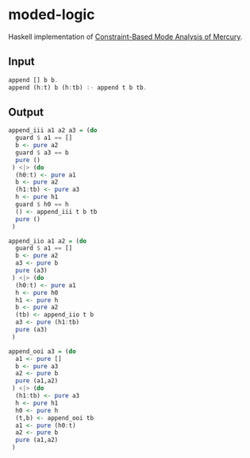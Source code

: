 # moded-logic

Haskell implementation of [Constraint-Based Mode Analysis of Mercury](https://lara.epfl.ch/w/_media/cc09:modeanalysisoverton.pdf).

## Input

```hs
append [] b b.
append (h:t) b (h:tb) :- append t b tb.
```

## Output

```hs
append_iii a1 a2 a3 = (do
  guard $ a1 == []
  b <- pure a2
  guard $ a3 == b
  pure ()
 ) <|> (do
  (h0:t) <- pure a1
  b <- pure a2
  (h1:tb) <- pure a3
  h <- pure h1
  guard $ h0 == h
  () <- append_iii t b tb
  pure ()
 )

append_iio a1 a2 = (do
  guard $ a1 == []
  b <- pure a2
  a3 <- pure b
  pure (a3)
 ) <|> (do
  (h0:t) <- pure a1
  h <- pure h0
  h1 <- pure h
  b <- pure a2
  (tb) <- append_iio t b
  a3 <- pure (h1:tb)
  pure (a3)
 )

append_ooi a3 = (do
  a1 <- pure []
  b <- pure a3
  a2 <- pure b
  pure (a1,a2)
 ) <|> (do
  (h1:tb) <- pure a3
  h <- pure h1
  h0 <- pure h
  (t,b) <- append_ooi tb
  a1 <- pure (h0:t)
  a2 <- pure b
  pure (a1,a2)
 )
```
